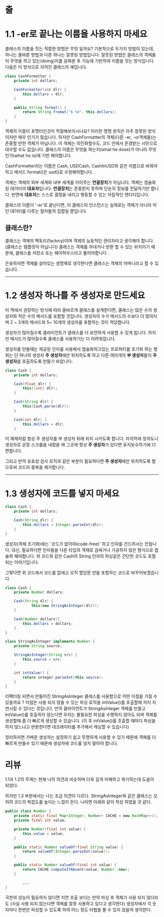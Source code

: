 # 출

# 1.1 -er로 끝나는 이름을 사용하지 마세요

클래스의 이름을 짓는 적절한 방법은 무엇 일까요?
기본적으로 두가지 방법이 있는데, 하나는 올바른 방법과 다른 하나는 잘못된 방법입니다.
잘못된 방법은 클래스의 객체들이 무엇을 하고 있는(doing)지를 살펴본 후 기능에 기반하여 이름을 짓는 방식입니다. 다음은 이 방식으로 지어진 클래스의 예입니다.

```java
class CashFormatter {
	private int dollars;

	CashFormatter(int dlr) {
		this.dollars = dlr;
	}

	public String format() {
		return String.fromat("$ %d", this.dollars);
	}
}
```

객체의 이름이 포맷터인것이 적절해보이시나요?
이러한 명명 원칙은 아주 잘못된 방식이지만 매우 인기가 많습니다.
하지만 CashFormatter의 객체(다른 -er, -or객체들)는 존중할 만한 객체가 아닙니다. 이 객체는 의인화할수도, 코드 안에서 존경받는 시민으로 대우할 수도 없습니다.
클래스의 이름은 무엇을 하는지(what he dose)가 아니라 무엇인가(what he is)에 기반 해야합니다.

CashFormatter라는 이름은 Cash, USDCash, CashInUSD와 같은 이름으로 바꿔야 하고 메서드 format()은 usd()로 수정해야합니다.

객체는 객체의 외부 세계와 내부 세계를 이어주는 **연결장치**가 아닙니다. 객체는 캡슐화된 데이터의 **대표자**입니다.
**연결장치**는 존중받지 못하며 단순히 정보를 전달하기만 합니다. 반면에 **대표자**는 스스로 결정을 내리고 행동할 수 있는 자립적인 엔티티입니다.

클래스의 이름이 '-er'로 끝난다면, 이 클래스의 인스턴스는 실제로는 객체가 아니라 어던 데이터를 다루는 절차들의 집합일 뿐입니다.

## 클래스란?

클래스는 객체의 팩토리(factory)이며 객체의 능동적인 관리자라고 생각해야 합니다. (클래스는 템플릿이 아닙니다)
클래스는 객체를 꺼내거나 반환 할 수 있는 위치이기 때문에, 클래스를 저장소 또는 웨어하우스라고 불러야합니다 .

은유하자면 객체를 살아있는 생명체로 생각한다면 클래스는 객체의 어머니라고 할 수 있습니다. 

---

# 1.2 생성자 하나를 주 생성자로 만드세요

이 책에서 권장하는 방식에 따라 올바르게 클래스를 설계한다면, 클래스는 많은 수의 생성자와 적은 수의 메서드를 포함할 것입니다. 생성자의 수가 메서드의 수보다 더 많아지며 2 ~ 3개의 메서드와 5~ 10개의 생성자를 포함하는 것이 적당합니다.

생성자가 많아질수록 클라이언트가 클래스를 더 유연하게 사용할 수 있게 됩니다. 하지만 메서드가 많아질수록 클래스를 사용하기는 더 어려워집니다.

생성자를 만들때는 제공된 인자를 사용해서 캡슐화하고있는 프로퍼티를 초기화 하는 행위는 단 하나의 생성자 **주 생성자**에만 위치하도록 하고 다른 여러개의 **부 생성자**들이 **주 생성자**를 호출하도록 만들기 바랍니다.

```java
class Cash {
	private int dollars;

	Cash(float dlr) {
		this((int) dlr);
	}

	Cash(String dlr) {
		this(Cash.parse(dlr));
	}

	Cash(int dlr) {
		this.dollars = dlr;
	}
```

이 예제처럼 항상 주 생성자를 부 생성자 뒤에 위치 시키도록 합니다. 마지막에 정의도니 생성자로 곧장 스크롤을 내렸을 때 그곳에 항상 **주 생성자**가 있다면 유지보수하기에 더 편합니다.

그리고 만약 유효성 검사 로직과 같은 부분이 필요하다면 **주 생성자**에만 위치하도록 함으로써 코드의 중복을 제거합니다.

---

# 1.3 생성자에 코드를 넣지 마세요

```java
class Cash {
	private int dollars;

	Cash(String dlr) {
		this.dollars = Integer.parseInt(dlr);
	}
}
```

생성자(객체 초기화)에는 '코드가 없어야(code-free)' 하고 인자를 건드려서는 안됩니다. 대신, 필요하다면 인자들을 다른 타입의 객채로 감싸거나 가공하지 않은 형식으로 캡슐화 해야합니다.
위 코드와 같은 Cash의 String 인자의 파싱같은 간단한 코드도 포함되는 이야기입니다.

그렇다면 위 코드에서 코드를 없애고 오직 할당문 만을 포함하는 코드로 바꾸어보겠습니다.

```java
class Cash {
	private Number dollars;

	Cash(String dlr) {
			this(new StringAsInteger(dlr));
	}

	Cash(Number dollars){
		this.dollars = dollars;
	}
}

class StringAsInteger implements Number {
	private String source;

	StringAsInteger(String src) {
		this.source = src;
	}

	int intValue() {
		return integer.parseInt(this.source);
	}
}
```

리팩터링 되면서 만들어진 StringAsInteger 클래스를 사용함으로 어떤 이점을 가질 수 있을까요 ?
이점은 사용 되지 않을 수 있는 파싱 로직을 intValue()를 호출할때 까지 지연시킬 수 있다는 것입니다.
만약 클라이언트가 StringAsInteger 객체를 만들고 IntValue()를 호출하지 않는다면 우리는 불필요한 파싱을 수행하지 않아도 되며 객체를 생성할때 좀 더 빠르게 생성할 수 있습니다.
(이 후 intValue()를 호출할 때마다 파싱을 하지 않느냐고 반문한다면 데코레이터를 추가해서 캐싱할 수 있습니다)

정리하자면 가벼운 생성자는 설정하기 쉽고 투명하게 사용할 수 있기 때문에 객체를 더 빠르게 만들수 있기 때문에 생성자에 코드를 넣지 말아야 합니다.

# 리뷰

1.1과 1.2의 주제는 현재 나의 의견과 비슷하며 더욱 깊게 이해하고 복기하는데 도움이 되었다.

하지만 1.3 부분에서는 나는 조금 의견이 다르다. 
StringAsInteger와 같은 클래스는 오히려 코드의 복잡도를 높이는 느낌이 든다. 나라면 아래와 같이 작성 하였을 것 같다.

```java
public class Number {
    private static final Map<Integer, Number> CACHE = new HashMap<>();
    private final int value;

    private Number(final int value) {
        this.value = value;
    }

    public static Number valueOf(final String value) {
        return valueOf(Integer.parseInt(value));
    }

    public static Number valueOf(final int value) {
        return CACHE.computeIfAbsent(value, Number::new);
    }

		...
}
```

극한의 성능이 필요하지 않다면 지연 호출 보다는 만약 파싱 후 객체가 사용 되지 않더라도 (사실 사용 되지 않는다면 객체를 잘못 사용하고 있다고 생각한다) 생성자에서 각 숫자마다 한번만 파싱할 수 있도록 하여 어느 정도 타협을 볼 수 있지 않을까 생각한다.
